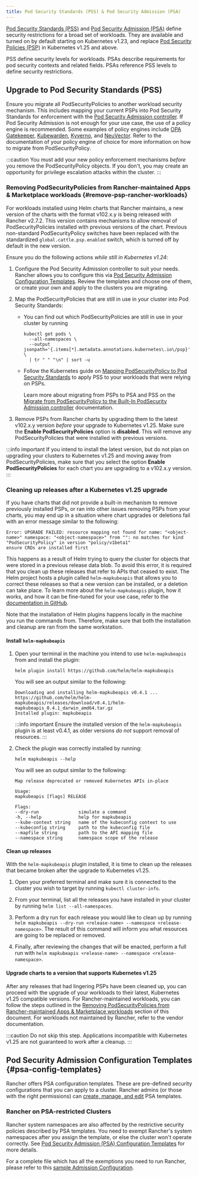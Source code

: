 ```yaml
---
title: Pod Security Standards (PSS) & Pod Security Admission (PSA)
---
```


[Pod Security Standards (PSS)](https://kubernetes.io/docs/concepts/security/pod-security-standards/) and [Pod Security Admission (PSA)](https://kubernetes.io/docs/concepts/security/pod-security-admission/) define security restrictions for a broad set of workloads.
They are available and turned on by default starting on Kubernetes v1.23, and replace [Pod Security Policies (PSP)](https://kubernetes.io/docs/concepts/security/pod-security-policy/) in Kubernetes v1.25 and above.

PSS define security levels for workloads. PSAs describe requirements for pod security contexts and related fields. PSAs reference PSS levels to define security restrictions.

## Upgrade to Pod Security Standards (PSS)

Ensure you migrate all PodSecurityPolicies to another workload security mechanism.
This includes mapping your current PSPs into Pod Security Standards for enforcement with the [Pod Security Admission controller](https://kubernetes.io/docs/concepts/security/pod-security-admission/).
If Pod Security Admission is not enough for your use case, the use of a policy engine is recommended.
Some examples of policy engines include [OPA Gatekeeper](https://github.com/open-policy-agent/gatekeeper), [Kubewarden](https://www.kubewarden.io/), [Kyverno](https://kyverno.io/), and [NeuVector](https://neuvector.com/).
Refer to the documentation of your policy engine of choice for more information on how to migrate from PodSecurityPolicy.

:::caution
You must add your new policy enforcement mechanisms _before_ you remove the PodSecurityPolicy objects. If you don't, you may create an opportunity for privilege escalation attacks within the cluster.
:::

### Removing PodSecurityPolicies from Rancher-maintained Apps & Marketplace workloads {#remove-psp-rancher-workloads}

For workloads installed using Helm charts that Rancher maintains, a new version of the charts with the format v102.x.y is being released with Rancher v2.7.2.
This version contains mechanisms to allow removal of PodSecurityPolicies installed with previous versions of the chart.
Previous non-standard PodSecurityPolicy switches have been replaced with the standardized `global.cattle.psp.enabled` switch, which is turned off by default in the new version.

Ensure you do the following actions _while still in Kubernetes v1.24_:
1. Configure the Pod Security Admission controller to suit your needs. Rancher allows you to configure this via [Pod Security Admission Configuration Templates](#psa-config-templates).
    Review the templates and choose one of them, or create your own and apply to the clusters you are migrating.

2. Map the PodSecurityPolicies that are still in use in your cluster into Pod Security Standards:
    * You can find out which PodSecurityPolicies are still in use in your cluster by running
      ```
      kubectl get pods \
        --all-namespaces \
        --output jsonpath='{.items[*].metadata.annotations.kubernetes\.io\/psp}' \
        | tr " " "\n" | sort -u
      ```

    * Follow the Kubernetes guide on [Mapping PodSecurityPolicy to Pod Security Standards](https://kubernetes.io/docs/reference/access-authn-authz/psp-to-pod-security-standards/) to apply PSS to your workloads that were relying on PSPs.

      Learn more about migrating from PSPs to PSA and PSS on the [Migrate from PodSecurityPolicy to the Built-In PodSecurity Admission controller](https://kubernetes.io/docs/tasks/configure-pod-container/migrate-from-psp/) documentation.

3. Remove PSPs from Rancher charts by upgrading them to the latest v102.x.y version _before_ your upgrade to Kubernetes v1.25.
    Make sure the **Enable PodSecurityPolicies** option is **disabled**.
    This will remove any PodSecurityPolicies that were installed with previous versions.

:::info important
If you intend to install the latest version, but do not plan on upgrading your clusters to Kubernetes v1.25 and moving away from PodSecurityPolicies, make sure that you select the option **Enable PodSecurityPolicies** for each chart you are upgrading to a v102.x.y version.
:::

### Cleaning up releases after a Kubernetes v1.25 upgrade

If you have charts that did not provide a built-in mechanism to remove previously installed PSPs, or ran into other issues removing PSPs from your charts, you may end up in a situation where chart upgrades or deletions fail with an error message similar to the following:
```console
Error: UPGRADE FAILED: resource mapping not found for name: "<object-name>" namespace: "<object-namespace>" from "": no matches for kind "PodSecurityPolicy" in version "policy/v1beta1"
ensure CRDs are installed first
```

This happens as a result of Helm trying to query the cluster for objects that were stored in a previous release data blob.
To avoid this error, it is required that you clean up these releases that refer to APIs that ceased to exist.
The Helm project hosts a plugin called `helm-mapkubeapis` that allows you to correct these releases so that a new version can be installed, or a deletion can take place.
To learn more about the `helm-mapkubeapis` plugin, how it works, and how it can be fine-tuned for your use case, refer to the
[documentation in GitHub](https://github.com/helm/helm-mapkubeapis#readme).

Note that the installation of Helm plugins happens locally in the machine you run the commands from. Therefore, make sure that both the installation and cleanup are ran from the same workstation.

#### Install `helm-mapkubeapis`

1. Open your terminal in the machine you intend to use `helm-mapkubeapis` from and install the plugin:
    ```shell
    helm plugin install https://github.com/helm/helm-mapkubeapis
    ```
    
    You will see an output similar to the following:
    ```console
    Downloading and installing helm-mapkubeapis v0.4.1 ...
    https://github.com/helm/helm-mapkubeapis/releases/download/v0.4.1/helm-mapkubeapis_0.4.1_darwin_amd64.tar.gz
    Installed plugin: mapkubeapis
    ```
   
    :::info important
    Ensure the installed version of the `helm-mapkubeapis` plugin is at least v0.4.1, as older versions _do not_ support removal of resources.
    :::

2. Check the plugin was correctly installed by running:
    ```shell
    helm mapkubeapis --help
    ```
    
    You will see an output similar to the following:
    ```console
    Map release deprecated or removed Kubernetes APIs in-place
    
    Usage:
    mapkubeapis [flags] RELEASE
    
    Flags:
    --dry-run               simulate a command
    -h, --help              help for mapkubeapis
    --kube-context string   name of the kubeconfig context to use
    --kubeconfig string     path to the kubeconfig file
    --mapfile string        path to the API mapping file
    --namespace string      namespace scope of the release
    ```

#### Clean up releases

With the `helm-mapkubeapis` plugin installed, it is time to clean up the releases that became broken after the upgrade to Kubernetes v1.25.

1. Open your preferred terminal and make sure it is connected to the cluster you wish to target by running `kubectl cluster-info`.

2. From your terminal, list all the releases you have installed in your cluster by running `helm list --all-namespaces`.

3. Perform a dry run for each release you would like to clean up by running `helm mapkubeapis --dry-run <release-name> --namespace <release-namespace>`.
    The result of this command will inform you what resources are going to be replaced or removed.

4. Finally, after reviewing the changes that will be enacted, perform a full run with `helm mapkubeapis <release-name> --namespace <release-namespace>`.

#### Upgrade charts to a version that supports Kubernetes v1.25

After any releases that had lingering PSPs have been cleaned up, you can proceed with the upgrade of your workloads to their latest, Kubernetes v1.25 compatible versions.
For Rancher-maintained workloads, you can follow the steps outlined in the [Removing PodSecurityPolicies from Rancher-maintained Apps & Marketplace workloads](#remove-psp-rancher-workloads) section of this document.
For workloads not maintained by Rancher, refer to the vendor documentation.

:::caution
Do not skip this step. Applications incompatible with Kubernetes v1.25 are not guaranteed to work after a cleanup.
:::

## Pod Security Admission Configuration Templates {#psa-config-templates}

Rancher offers PSA configuration templates. These are pre-defined security configurations that you can apply to a cluster. Rancher admins (or those with the right permissions) can [create, manage, and edit](./psa-config-templates.md) PSA templates.

### Rancher on PSA-restricted Clusters

Rancher system namespaces are also affected by the restrictive security policies described by PSA templates. You need to exempt Rancher's system namespaces after you assign the template, or else the cluster won't operate correctly. See [Pod Security Admission (PSA) Configuration Templates](./psa-config-templates.md#exempting-required-rancher-namespaces) for more details.

For a complete file which has all the exemptions you need to run Rancher, please refer to this [sample Admission Configuration](psa-restricted-exemptions.md).
